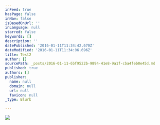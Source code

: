 ```yaml
---
inFeed: true
hasPage: false
inNav: false
isBasedOnUrl: ''
inLanguage: null
starred: false
keywords: []
description: ''
datePublished: '2016-01-11T11:34:42.670Z'
dateModified: '2016-01-11T11:34:06.696Z'
title: Test2
author: []
sourcePath: _posts/2016-01-11-6bf9522b-9894-41e8-9a1f-cba4feb0e45d.md
published: true
authors: []
publisher:
  name: null
  domain: null
  url: null
  favicon: null
_type: Blurb

---
```

![](https://s3-us-west-2.amazonaws.com/the-grid-img/p/e55ef01b10ddeb61caa35af373c083b7a6139043.jpg)